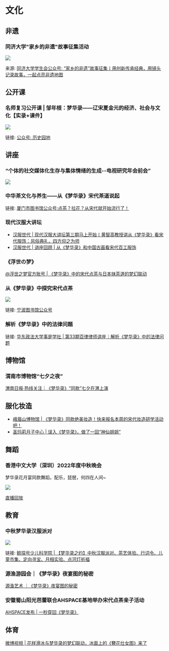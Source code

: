 # 文化



## 非遗


### 同济大学"家乡的非遗"故事征集活动

![](/image/xianxi/feiyi.jpg)

来源: [同济大学学生会公众号: “家乡的非遗”故事征集丨用创新传承经典，用镜头记录故事，一起点亮非遗地图 ](https://mp.weixin.qq.com/s/t3EE7G9T6NxsGqzs2p_s1A)








## 公开课


### 名师复习公开课 | 邹年根：梦华录——辽宋夏金元的经济、社会与文化【实录+课件】

![](/image/xianxi/tech-1.png)


链接: [公众号: 历史园地](https://mp.weixin.qq.com/s/02L5ZJ0PAm1fCv5ONFIzXA)



## 讲座

### “个体的社交媒体化生存与集体情绪的生成--电视研究年会前会”

![](/image/xianxi/talk-1.png)


### 中华茶文化与养生——从《梦华录》宋代茶道说起

链接: [厦门市图书馆公众号:点茶？拉花？从宋代就开始流行了！](https://mp.weixin.qq.com/s/EM1YJLpTq_gO1LWogiTlaw)


### 现代汉服大讲坛 

* [汉服世代 | 现代汉服大讲坛第三期马上开始丨黄智高教授讲从《梦华录》看宋代服饰：风俗典礼，四方仰之为师](https://mp.weixin.qq.com/s/KBJaOD9l6oewdE_73kLTPQ)
* [汉服世代 | 讲座回顾 | 从《梦华录》和中国古画看宋代百工服饰](https://mp.weixin.qq.com/s?__biz=MzIxMTY5ODMzMw==&mid=2247519264&idx=1&sn=64a2a5470fea82a1e24bd4896875076c&chksm=97539bd2a02412c4c2d08812ef02439d8ce9308d1c88c0ccf0e02bcd5552a0e4664ae9b8a3a5&cur_album_id=2442988780870500358&scene=189#wechat_redirect)


### 《浮世の梦》

[@浮世之梦官方账号 | 《梦华录》中的宋代点茶与日本抹茶道的梦幻联动](https://weibo.com/7716207243/LDhfqbtf4)

### 从《梦华录》中探究宋代点茶

![](/image/xianxi/talk-2.jpg)


链接: [宁波图书馆公众号](https://mp.weixin.qq.com/s/xisqBfklp1VhkjvzseZurA)


### 解析《梦华录》中的法律问题

链接: [华东政法大学事是学社 | 第33期百律律师讲座｜解析《梦华录》中的法律问题](https://mp.weixin.qq.com/s/qfp7BGqutTQyLdQtt-Lqzg)



## 博物馆


### 渭南市博物馆“七夕之夜”

[渭南日报·热线关注｜《梦华录》“同款”七夕在渭上演](https://mp.weixin.qq.com/s/cVJIZjNpnjpw89BVpu1eQw)



## 服化妆造

* [峨眉山博物馆 | 《梦华录》同款绝美妆造！快来报名本周的宋代妆造研学活动吧！](https://mp.weixin.qq.com/s/Ojq1aMNOXz2lp6a5JayHJA)
* [圣玛莉月子中心 | 误入《梦华录》，做了一回“神仙姐姐”](https://mp.weixin.qq.com/s/sv6VTvD5JkY-yrcLaI-ymg)


## 舞蹈

### 香港中文大学（深圳）2022年度中秋晚会

梦华录花月宴同款舞蹈，配乐，琵琶，何四在人间~

![](/image/xianxi/wanhui-1.jpg)

[直播回放](https://www.bilibili.com/video/BV1bY4y1K7cj/?spm_id_from=333.337.search-card.all.click&vd_source=087d424162639011a33e46dbbd019cfd)


## 教育

### 中秋梦华录汉服派对
![](/image/xianxi/hanfu.gif)

链接: [鲸探号少儿科学院 | 【梦华录之约】中秋汉服派对、茶艺体验、行词令、儿童市集、定向寻宝、月相实验、点河灯祈福](https://mp.weixin.qq.com/s/xuxziJ5Mor4VLN6WTfhwxw)


### 源渔游园会｜《梦华录》夜宴图的秘密

[源渔艺术 ｜《梦华录》夜宴图的秘密](https://mp.weixin.qq.com/s/oZZhQo0KxhMznx1yX8yZCA)

### 安徽蜀山阳光芭蕾联合AHSPACE基地举办宋代点茶亲子活动

[AHSPACE发布 | 一秒穿回《梦华录》](https://mp.weixin.qq.com/s/HuruQMRU-uCXRLODyot9tg)

## 体育

[微博视频 | 花样滑冰与梦华录的梦幻联动，冰面上的《簪花仕女图》来了](https://m.weibo.cn/status/4823839311400322)
